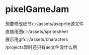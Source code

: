 # pixelGameJam
想要修改细节👉/assets/aseprite源文件  
直接用图👉/assets/spritesheet  
展示用gif👉/assets/characters  
/projects暂时还只有ae文件没什么用  
